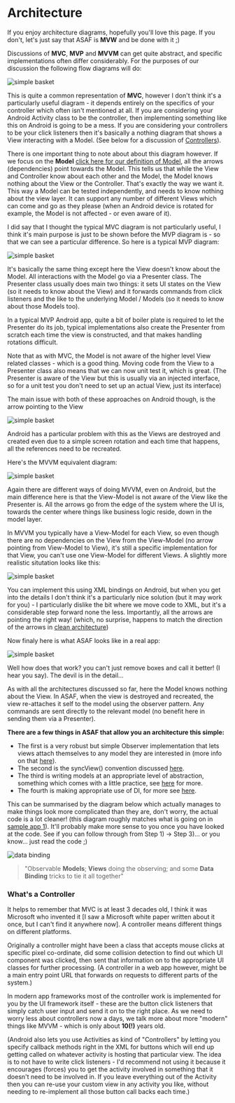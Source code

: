 

# Architecture

If you enjoy architecture diagrams, hopefully you'll love this page. If you don't,  let's just say that ASAF is **MVW** and be done with it ;)

Discussions of **MVC**, **MVP** and **MVVM** can get quite abstract, and specific implementations often differ considerably. For the purposes of our discussion the following flow diagrams will do:

![simple basket](img/arch_mvc.png)

This is quite a common representation of **MVC**, however I don't think it's a particularly useful diagram - it depends entirely on the specifics of your controller which often isn't mentioned at all. If you are considering your Android Activity class to be the controller, then implementing something like this on Android is going to be a mess. If you are considering your controllers to be your click listeners then it's basically a nothing diagram that shows a View interacting with a Model. (See below for a discussion of [Controllers](#whats-a-controller)).

There is one important thing to note about about this diagram however. If we focus on the **Model** [click here for our definition of Model](https://erdo.github.io/asaf-project/02-models.html#shoom), all the arrows (dependencies) point towards the Model. This tells us that while the View and Controller know about each other and the Model, the Model knows nothing about the View or the Controller. That's exactly the way we want it. This way a Model can be tested independently, and needs to know nothing about the view layer. It can support any number of different Views which can come and go as they please (when an Android device is rotated for example, the Model is not affected - or even aware of it).

I did say that I thought the typical MVC diagram is not particularly useful, I think it's main purpose is just to be shown before the MVP diagram is - so that we can see a particular difference. So here is a typical MVP diagram:

![simple basket](img/arch_mvp.png)

It's basically the same thing except here the View doesn't know about the Model. All interactions with the Model go via a Presenter class. The Presenter class usually does main two things: it sets UI states on the View (so it needs to know about the View) and it forwards commands from click listeners and the like to the underlying Model / Models (so it needs to know about those Models too).

In a typical MVP Android app, quite a bit of boiler plate is required to let the Presenter do its job, typical implementations also create the Presenter from scratch each time the view is constructed, and that makes handling rotations difficult.

Note that as with MVC, the Model is not aware of the higher level View related classes - which is a good thing. Moving code from the View to a Presenter class also means that we can now unit test it, which is great. (The Presenter is aware of the View but this is usually via an injected interface, so for a unit test you don't need to set up an actual View, just its interface)

The main issue with both of these approaches on Android though, is the arrow pointing to the View

![simple basket](img/arch_mvpx.png)

Android has a particular problem with this as the Views are destroyed and created even due to a simple screen rotation and each time that happens, all the references need to be recreated.

Here's the MVVM equivalent diagram:

![simple basket](img/arch_mvvm.png)

Again there are different ways of doing MVVM, even on Android, but the main difference here is that the View-Model is not aware of the View like the Presenter is. All the arrows go from the edge of the system where the UI is, towards the center where things like business logic reside, down in the model layer.

In MVVM you typically have a View-Model for each View, so even though there are no dependencies on the View from the View-Model (no arrow pointing from View-Model to View), it's still a specific implementation for that View, you can't use one View-Model for different Views. A slightly more realistic situtation looks like this:

![simple basket](img/arch_mvvm_reality.png)

You can implement this using XML bindings on Android, but when you get into the details I don't think it's a particularly nice solution (but it may work for you) - I particularly dislike the bit where we move code to XML, but it's a considerable step forward none the less. Importantly, all the arrows are pointing the right way! (which, no surprise, happens to match the direction of the arrows in [clean architecture](https://8thlight.com/blog/uncle-bob/2012/08/13/the-clean-architecture.html))

Now finaly here is what ASAF looks like in a real app:

![simple basket](img/arch_mvvm_light.png)

Well how does that work? you can't just remove boxes and call it better! (I hear you say). The devil is in the detail...

As with all the architectures discussed so far, here the Model knows nothing about the View. In ASAF, when the view is destroyed and recreated, the view re-attaches it self to the model using the observer pattern. Any commands are sent directly to the relevant model (no benefit here in sending them via a Presenter).

**There are a few things in ASAF that allow you an architecture this simple:**

* The first is a very robust but simple Observer implementation that lets views attach themselves to any model they are interested in (more info on that [here](https://erdo.github.io/asaf-project/03-databinding.html#asaf-observables)).
* The second is the syncView() convention discussed [here](https://erdo.github.io/asaf-project/03-databinding.html#syncview). 
* The third is writing models at an appropriate level of abstraction, something which comes with a little practice, see [here](https://erdo.github.io/asaf-project/02-models.html#shoom) for more.
* The fourth is making appropriate use of DI, for more see [here](https://erdo.github.io/asaf-project/04-more.html#dependency-injection).

<a name="bad-diagram"></a>

This can be summarised by the diagram below which actually manages to make things look more complicated than they are, don't worry, the actual code is a lot cleaner! (this diagram roughly matches what is going on in [sample app 1](https://erdo.github.io/asaf-project/#asaf-1-data-binding-example)). It'll probably make more sense to you once you have looked at the code. See if you can follow through from Step 1) -> Step 3)... or you know... just read the code ;)


![data binding](img/data-binding.png)


> "Observable **Models**; **Views** doing the observing; and some **Data Binding** tricks to tie it all together"

 
### What's a Controller
It helps to remember that MVC is at least 3 decades old, I think it was Microsoft who invented it [I saw a Microsoft white paper written about it once, but I can't find it anywhere now]. A controller means different things on different platforms.

Originally a controller might have been a class that accepts mouse clicks at specific pixel co-ordinate, did some collision detection to find out which UI component was clicked, then sent that information on to the appropriate UI classes for further processing. (A controller in a web app however, might be a main entry point URL that forwards on requests to different parts of the system.)

In modern app frameworks most of the controller work is implemented for you by the UI framework itself - these are the button click listeners that simply catch user input and send it on to the right place. As we need to worry less about controllers now a days, we talk more about more "modern" things like MVVM - which is only about **10(!)** years old.

(Android also lets you use Activities as kind of "Controllers" by letting you specify callback methods right in the XML for buttons which will end up getting called on whatever activity is hosting that particular view. The idea is to not have to write click listeners - I'd recommend not using it because it encourages (forces) you to get the activity involved in something that it doesn't need to be involved in. If you leave everything out of the Activity then you can re-use your custom view in any activity you like, without needing to re-implement all those button call backs each time.)

